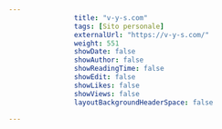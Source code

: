 ---
                title: "v-y-s.com"
                tags: [Sito personale]
                externalUrl: "https://v-y-s.com/"
                weight: 551
                showDate: false
                showAuthor: false
                showReadingTime: false
                showEdit: false
                showLikes: false
                showViews: false
                layoutBackgroundHeaderSpace: false
                ---

